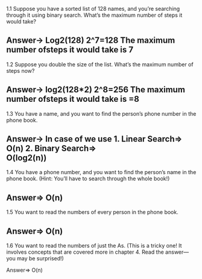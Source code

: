 1.1 Suppose you have a sorted list of 128 names, and you’re searching
through it using binary search. What’s the maximum number of
steps it would take?

Answer->
	Log2(128)
	2^7=128
	The maximum number ofsteps it would take is 7
--------------------------------------------------------------------
1.2 Suppose you double the size of the list. What’s the maximum
number of steps now?

Answer->
	log2(128*2)
	2^8=256
	The maximum number ofsteps it would take is =8
--------------------------------------------------------------------
1.3 You have a name, and you want to find the person’s phone number
in the phone book. 

Answer->
	In case of we use 
	1. Linear Search=>
			O(n)
	2. Binary Search=>    
			O(log2(n))
--------------------------------------------------------------------
1.4 You have a phone number, and you want to find the person’s name
in the phone book. (Hint: You’ll have to search through the whole
book!)

Answer=>
	O(n)
--------------------------------------------------------------------
1.5 You want to read the numbers of every person in the phone book.

Answer=>
	O(n)
--------------------------------------------------------------------
1.6 You want to read the numbers of just the As. (This is a tricky one!
It involves concepts that are covered more in chapter 4. Read the
answer—you may be surprised!)

Answer=>
	O(n)